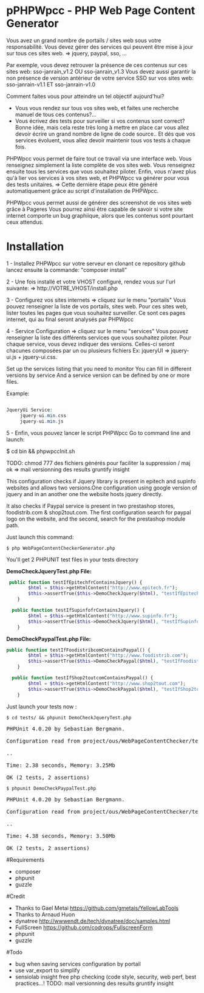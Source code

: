 pPHPWpcc - PHP Web Page Content Generator
==========================

Vous avez un grand nombre de portails / sites web sous votre responsabilité.
Vous devez gérer des services qui peuvent être mise à jour sur tous ces sites web.
=> jquery, paypal, sso, ...

Par exemple, vous devez retrouver la présence de ces contenus sur ces sites web:
sso-janrain_v1.2 OU sso-janrain_v1.3
Vous devez aussi garantir la non présence de version antérieur de votre service SSO sur vos sites web:
sso-janrain-v1.1 ET sso-janrain-v1.0

Comment faites vous pour atteindre un tel objectif aujourd'hui?
- Vous vous rendez sur tous vos sites web, et faites une recherche manuel de tous ces contenus?...
- Vous écrivez des tests pour surveiller si vos contenus sont correct?
Bonne idée, mais cela reste très long à mettre en place car vous allez devoir écrire un grand nombre de ligne de code source..
Et dés que vos services évoluent, vous allez devoir maintenir tous vos tests à chaque fois.

PHPWpcc vous permet de faire tout ce travail via une interface web.
Vous renseignez simplement la liste complète de vos sites web.
Vous renseignez ensuite tous les services que vous souhaitez piloter.
Enfin, vous n'avez plus qu'à lier vos services à vos sites web, et PHPWpcc va générer pour vous des tests unitaires.
=> Cette dernière étape peux être généré automatiquement grâce au script d'installation de PHPWpcc.

PHPWpcc vous permet aussi de générer des screenshot de vos sites web grâce à Pageres
Vous pourrez ainsi être capable de savoir si votre site internet comporte un bug graphiique, alors que les contenus sont pourtant ceux attendus.



Installation
=================

1 - Installez PHPWpcc sur votre serveur en clonant ce repository github
lancez ensuite la commande: "composer install"
  
2 - Une fois installé et votre VHOST configuré, rendez vous sur l'url suivante:
=> http://VOTRE_VHOST/install.php 
 
3 - Configurez vos sites internets => cliquez sur le menu "portails"
Vous pouvez renseigner la liste de vos portails, sites web.
Pour ces sites web, lister toutes les pages que vous souhaitez surveiller.
Ce sont ces pages internet, qui au final seront analysés par PHPWpcc
  
4 - Service Configuration => cliquez sur le menu "services"
Vous pouvez renseigner la liste des différents services que vous souhaitez piloter.
Pour chaque service, vous devez indiquer des versions. 
Celles-ci seront chacunes composées par un ou plusieurs fichiers 
Ex: jqueryUI => jquery-ui.js + jquery-ui.css. 


Set up the services listing that you need to monitor
You can fill in different versions by service
And a service version can be defined by one or more files.

Example:
```php

JqueryUi Service:
	 jquery-ui.min.css
	 jquery-ui.min.js

```

5 - Enfin, vous pouvez lancer le script PHPWpcc
Go to command line and launch: 
   
   $  cd bin && phpwpccInit.sh


TODO:
chmod 777 des fichiers générés pour faciliter la suppression / maj
ok => mail
versionning des results
gruntify
insight


This configuration checks if Jquery library is present in epitech and supinfo websites and allows two versions.One configuration using google version of jquery and in an another one the website hosts jquery directly.  

It also checks if Paypal service is present in two prestashop stores, foodistrib.com & shop2tout.com. The first configuration search for paypal logo on the website, and the second, search for the prestashop module path.
  
Just launch this command:  

    $ php WebPageContentCheckerGenerator.php

You'll get 2 PHPUNIT test files in your tests directory  

<b>DemoCheckJqueryTest.php File: </b>  

```php
 public function testIfEpitechfrContainsJquery() {
        $html = $this->getHtmlContent("http://www.epitech.fr");
        $this->assertTrue($this->DemoCheckJquery($html), "testIfEpitechfrContainsJqueryKO");
    }

  public function testIfSupinfofrContainsJquery() {
        $html = $this->getHtmlContent("http://www.supinfo.fr");
        $this->assertTrue($this->DemoCheckJquery($html), "testIfSupinfofrContainsJqueryKO");
    }
```

<b>DemoCheckPaypalTest.php File:</b>  
 
```php
public function testIfFoodistribcomContainsPaypal() {
        $html = $this->getHtmlContent("http://www.foodistrib.com");
        $this->assertTrue($this->DemoCheckPaypal($html), "testIfFoodistribcomContainsPaypalKO");
    }

  public function testIfShop2toutcomContainsPaypal() {
        $html = $this->getHtmlContent("http://www.shop2tout.com");
        $this->assertTrue($this->DemoCheckPaypal($html), "testIfShop2toutcomContainsPaypalKO");
    }

```
 
Just launch your tests now :  

    $ cd tests/ && phpunit DemoCheckJqueryTest.php

<pre>
PHPUnit 4.0.20 by Sebastian Bergmann.

Configuration read from project/ous/WebPageContentChecker/tests/phpunit.xml

..

Time: 2.38 seconds, Memory: 3.25Mb

OK (2 tests, 2 assertions)
</pre>



    $ phpunit DemoCheckPaypalTest.php

<pre>
PHPUnit 4.0.20 by Sebastian Bergmann.

Configuration read from project/ous/WebPageContentChecker/tests/phpunit.xml

..

Time: 4.38 seconds, Memory: 3.50Mb

OK (2 tests, 2 assertions)
</pre>
 
 
#Requirements

- composer 
- phpunit  
- guzzle  
  
#Credit

- Thanks to Gael Metai https://github.com/gmetais/YellowLabTools
- Thanks to Arnaud Huon
- dynatree http://wwwendt.de/tech/dynatree/doc/samples.html
- FullScreen https://github.com/codrops/FullscreenForm
- phpunit
- guzzle



#Todo

- bug when saving services configuration by portail
- use var_export to simplify
- sensiolab insight free php checking (code style, security, web perf, best practices...!
TODO:
mail
versionning des results
gruntify
insight
